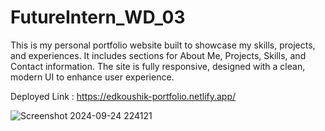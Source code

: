 # FutureIntern_WD_03
This is my personal portfolio website built to showcase my skills, projects, and experiences. It includes sections for About Me, Projects, Skills, and Contact information. The site is fully responsive, designed with a clean, modern UI to enhance user experience.

Deployed Link : https://edkoushik-portfolio.netlify.app/


![Screenshot 2024-09-24 224121](https://github.com/user-attachments/assets/b9f6d465-7a17-4914-b971-6e554de8b094)
